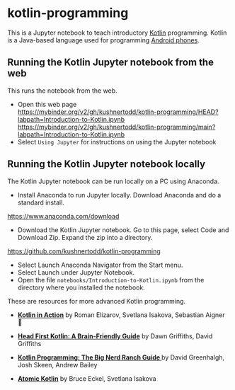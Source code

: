 # kotlin-programming

This is a Jupyter notebook to teach introductory [Kotlin](http://kotlinlang.org/) programming.
Kotlin is a Java-based language used for programming [Android phones](https://developer.android.com/kotlin).

## Running the Kotlin Jupyter notebook from the web
This runs the notebook from the web. 

- Open this web page  
https://mybinder.org/v2/gh/kushnertodd/kotlin-programming/HEAD?labpath=Introduction-to-Kotlin.ipynb
https://mybinder.org/v2/gh/kushnertodd/kotlin-programming/main?labpath=Introduction-to-Kotlin.ipynb
- Select `Using Jupyter` for instructions on using the Jupyter notebook

## Running the Kotlin Jupyter notebook locally
The Kotlin Jupyter notebook can be run locally on a PC using Anaconda.

- Install Anaconda to run Jupyter locally. Download Anaconda and do a standard install.   

https://www.anaconda.com/download

- Download the Kotlin Jupyter notebook. Go to this page, select Code and Download Zip. Expand the zip into a directory.  

https://github.com/kushnertodd/kotlin-programming

- Select Launch Anaconda Navigator from the Start menu. 
- Select Launch under Jupyter Notebook. 
- Open the file `notebooks/Introduction-to-Kotlin.ipynb` from the directory where you installed the notebook. 

These are resources for more advanced Kotlin programming.

- <a href="http://www.amazon.com/dp/161729960X/ref=nosim?tag=toddkushnerll-20"><b> Kotlin in Action</b></a> by Roman Elizarov, Svetlana Isakova, Sebastian Aigner<br>

- <a href="http://www.amazon.com/dp/1491996692/ref=nosim?tag=toddkushnerll-20"><b>Head First Kotlin: A Brain-Friendly Guide</b></a> by Dawn Griffiths, David Griffiths<br>

- <a href="http://www.amazon.com/dp/B09HRCMLTV/ref=nosim?tag=toddkushnerll-20"><b>Kotlin Programming: The Big Nerd Ranch Guide </b></a> by David Greenhalgh, Josh Skeen, Andrew Bailey<br>

- <a href="http://www.amazon.com/dp/B0CD316B68/ref=nosim?tag=toddkushnerll-20"><b>Atomic Kotlin</b></a> by Bruce Eckel, Svetlana Isakova<br>


